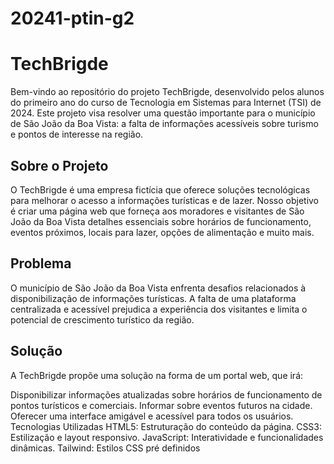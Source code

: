# 20241-ptin-g2

# TechBrigde
Bem-vindo ao repositório do projeto TechBrigde, desenvolvido pelos alunos do primeiro ano do curso de Tecnologia em Sistemas para Internet (TSI) de 2024. Este projeto visa resolver uma questão importante para o município de São João da Boa Vista: a falta de informações acessíveis sobre turismo e pontos de interesse na região.

## Sobre o Projeto
O TechBrigde é uma empresa fictícia que oferece soluções tecnológicas para melhorar o acesso a informações turísticas e de lazer. Nosso objetivo é criar uma página web que forneça aos moradores e visitantes de São João da Boa Vista detalhes essenciais sobre horários de funcionamento, eventos próximos, locais para lazer, opções de alimentação e muito mais.

## Problema
O município de São João da Boa Vista enfrenta desafios relacionados à disponibilização de informações turísticas. A falta de uma plataforma centralizada e acessível prejudica a experiência dos visitantes e limita o potencial de crescimento turístico da região.

## Solução
A TechBrigde propõe uma solução na forma de um portal web, que irá:

Disponibilizar informações atualizadas sobre horários de funcionamento de pontos turísticos e comerciais.
Informar sobre eventos futuros na cidade.
Oferecer uma interface amigável e acessível para todos os usuários.
Tecnologias Utilizadas
HTML5: Estruturação do conteúdo da página.
CSS3: Estilização e layout responsivo.
JavaScript: Interatividade e funcionalidades dinâmicas.
Tailwind: Estilos CSS pré definidos



















